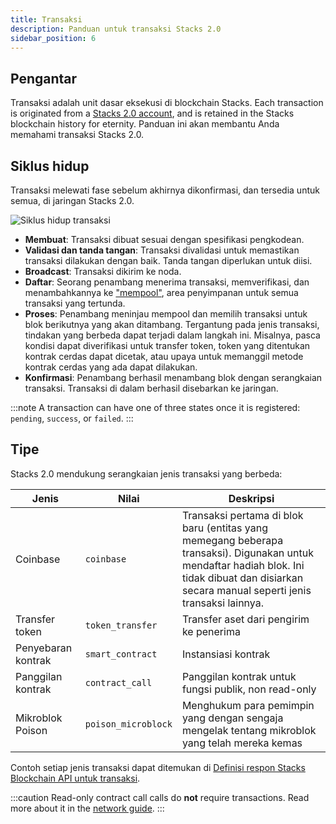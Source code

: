 ```yaml
---
title: Transaksi
description: Panduan untuk transaksi Stacks 2.0
sidebar_position: 6
---
```


## Pengantar

Transaksi adalah unit dasar eksekusi di blockchain Stacks. Each transaction is originated from a [Stacks 2.0 account](accounts), and is retained in the Stacks blockchain history for eternity. Panduan ini akan membantu Anda memahami transaksi Stacks 2.0.

## Siklus hidup

Transaksi melewati fase sebelum akhirnya dikonfirmasi, dan tersedia untuk semua, di jaringan Stacks 2.0.

![Siklus hidup transaksi](/img/tx-lifecycle.png)

- **Membuat**: Transaksi dibuat sesuai dengan spesifikasi pengkodean.
- **Validasi dan tanda tangan**: Transaksi divalidasi untuk memastikan transaksi dilakukan dengan baik. Tanda tangan diperlukan untuk diisi.
- **Broadcast**: Transaksi dikirim ke noda.
- **Daftar**: Seorang penambang menerima transaksi, memverifikasi, dan menambahkannya ke ["mempool"](https://academy.binance.com/en/glossary/mempool), area penyimpanan untuk semua transaksi yang tertunda.
- **Proses**: Penambang meninjau mempool dan memilih transaksi untuk blok berikutnya yang akan ditambang. Tergantung pada jenis transaksi, tindakan yang berbeda dapat terjadi dalam langkah ini. Misalnya, pasca kondisi dapat diverifikasi untuk transfer token, token yang ditentukan kontrak cerdas dapat dicetak, atau upaya untuk memanggil metode kontrak cerdas yang ada dapat dilakukan.
- **Konfirmasi**: Penambang berhasil menambang blok dengan serangkaian transaksi. Transaksi di dalam berhasil disebarkan ke jaringan.

:::note A transaction can have one of three states once it is registered: `pending`, `success`, or `failed`. :::

## Tipe

Stacks 2.0 mendukung serangkaian jenis transaksi yang berbeda:

| **Jenis**          | **Nilai**           | **Deskripsi**                                                                                                                                                                                   |
| ------------------ | ------------------- | ----------------------------------------------------------------------------------------------------------------------------------------------------------------------------------------------- |
| Coinbase           | `coinbase`          | Transaksi pertama di blok baru (entitas yang memegang beberapa transaksi). Digunakan untuk mendaftar hadiah blok. Ini tidak dibuat dan disiarkan secara manual seperti jenis transaksi lainnya. |
| Transfer token     | `token_transfer`    | Transfer aset dari pengirim ke penerima                                                                                                                                                         |
| Penyebaran kontrak | `smart_contract`    | Instansiasi kontrak                                                                                                                                                                             |
| Panggilan kontrak  | `contract_call`     | Panggilan kontrak untuk fungsi publik, non read-only                                                                                                                                            |
| Mikroblok Poison   | `poison_microblock` | Menghukum para pemimpin yang dengan sengaja mengelak tentang mikroblok yang telah mereka kemas                                                                                                  |

Contoh setiap jenis transaksi dapat ditemukan di [Definisi respon Stacks Blockchain API untuk transaksi](https://docs.hiro.so/api#operation/get_transaction_by_id).

:::caution Read-only contract call calls do **not** require transactions. Read more about it in the [network guide](network#read-only-function-calls). :::
